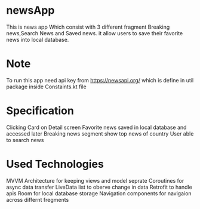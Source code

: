 # newsApp
This is news app Which consist with 3 different fragment Breaking news,Search News and Saved news. 
it allow users to save their favorite news into local database. 

# Note 
To run this app need api key from  https://newsapi.org/  which is define in util package inside Constaints.kt file

# Specification
Clicking Card on Detail screen
Favorite news saved in local database and accessed later
Breaking news segment show top news of country
User able to search news

# Used Technologies
MVVM Architecture for keeping views and model seprate
Coroutines for async data transfer
LiveData list to oberve change in data
Retrofit to handle apis
Room for local database storage
Navigation components for navigaion across differnt fregments
